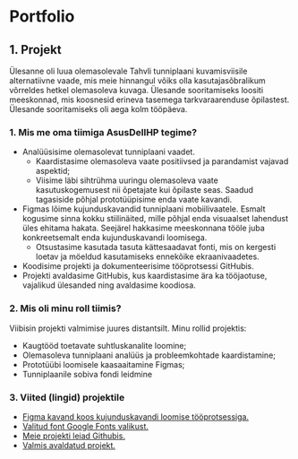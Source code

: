 # Portfolio


## 1. Projekt
Ülesanne oli luua olemasolevale Tahvli tunniplaani kuvamisviisile alternatiivne vaade, mis meie hinnangul võiks olla kasutajasõbralikum võrreldes hetkel olemasoleva kuvaga. Ülesande sooritamiseks loositi meeskonnad, mis koosnesid erineva tasemega tarkvaraarenduse õpilastest. Ülesande sooritamiseks oli aega kolm tööpäeva.

### **1. Mis me oma tiimiga AsusDellHP tegime?**
+ Analüüsisime olemasolevat tunniplaani vaadet.
  + Kaardistasime olemasoleva vaate positiivsed ja parandamist vajavad aspektid;
  + Viisime läbi sihtrühma uuringu olemasoleva vaate kasutuskogemusest nii õpetajate kui õpilaste seas. Saadud tagasiside põhjal prototüüpisime enda vaate kavandi.
+ Figmas lõime kujunduskavandid tunniplaani mobiilivaatele. Esmalt kogusime sinna kokku stiilinäited, mille põhjal enda visuaalset lahendust üles ehitama hakata. Seejärel hakkasime meeskonnana tööle juba konkreetsemalt enda kujunduskavandi loomisega. 
  + Otsustasime kasutada tasuta kättesaadavat fonti, mis on kergesti loetav ja möeldud kasutamiseks ennekõike ekraanivaadetes.
+ Koodisime projekti ja dokumenteerisime tööprotsessi GitHubis.
+ Projekti avaldasime GitHubis, kus kaardistasime ära ka tööjaotuse, vajalikud ülesanded ning avaldasime koodiosa.
  
### **2. Mis oli minu roll tiimis?**

Viibisin projekti valmimise juures distantsilt. Minu rollid projektis:  
+ Kaugtööd toetavate suhtluskanalite loomine;
+ Olemasoleva tunniplaani analüüs ja probleemkohtade kaardistamine;
+ Prototüübi loomisele kaasaaitamine Figmas;  
+ Tunniplaanile sobiva fondi leidmine

### **3. Viited (lingid) projektile**

+ [Figma kavand koos kujunduskavandi loomise tööprotsessiga.](https://www.figma.com/file/dV9jhXDDsPuNlxvRjtMMqL/AsusDellHP?node-id=0%3A1)
+ [Valitud font Google Fonts valikust.](https://fonts.google.com/specimen/Red+Hat+Display)
+ [Meie projekti leiad Githubis.](https://github.com/CyberErol/AsusDellHP)
+ [Valmis avaldatud projekt.](https://ta19trumm.itmajakas.ee/Tunniplaan/#Koduleht)
